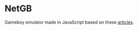# NetGB

Gameboy emulator made in JavaScript based on these [articles](http://imrannazar.com/GameBoy-Emulation-in-JavaScript:-The-CPU).
